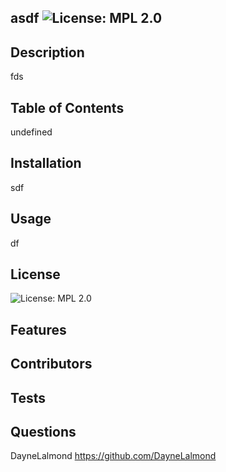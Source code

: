 ## asdf                    ![License: MPL 2.0](https://img.shields.io/badge/License-MPL_2.0-brightgreen.svg)
    
## Description
fds
    
## Table of Contents
undefined
    
## Installation
sdf
    
## Usage
df

## License
![License: MPL 2.0](https://img.shields.io/badge/License-MPL_2.0-brightgreen.svg)
    
## Features

    
## Contributors

    
## Tests

    
## Questions
DayneLalmond https://github.com/DayneLalmond
